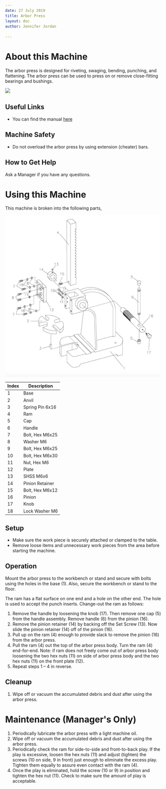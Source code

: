```yaml
---
date: 27 July 2019
title: Arbor Press
layout: doc
author: Jennifer Jordan

---
```



# About this Machine
The arbor press is designed for riveting, swaging, bending, punching, and flattening. The arbor press can be used to press on or remove close-fitting bearings and bushings. 

<img src="/doc/equip/shop/img/arborPress.jpg" width="300">

## Useful Links
- You can find the manual [here](/doc/equip/shop/arborPress/arborPressManual.pdf)

## Machine Safety
- Do not overload the arbor press by using extension (cheater) bars.

## How to Get Help
Ask a Manager if you have any questions.

# Using this Machine
This machine is broken into the following parts,

<img src="/doc/equip/shop/img/arborPressDiagram.jpg" width="500">

| Index | Description |
|-------|-------------|
| 1 | Base |
| 2 | Anvil |
| 3 | Spring Pin 6x16 |
| 4 | Ram |
| 5 | Cap |
| 6 | Handle |
| 7 | Bolt, Hex M6x25 |
| 8 | Washer M6 |
| 9 | Bolt, Hex M6x25 |
| 10 | Bolt, Hex M6x30 |
| 11 | Nut, Hex M6 |
| 12 | Plate |
| 13 | SHSS M6x6 |
| 14 | Pinion Retainer |
| 15 | Bolt, Hex M6x12 |
| 16 | Pinion |
| 17 | Knob |
| 18 | Lock Washer M6 |

## Setup
- Make sure the work piece is securely attached or clamped to the table.
- Remove loose items and unnecessary work pieces from the area before starting the machine.

## Operation
Mount the arbor press to the workbench or stand and secure with bolts using the holes in the base (1). Also, secure the workbench or stand to the floor.

The ram has a flat surface on one end and a hole on the other end. The hole is used to accept the punch inserts. Change-out the ram as follows:

1. Remove the handle by loosening the knob (17). Then remove one cap (5) from the handle assembly. Remove handle (6) from the pinion (16).
1. Remove the pinion retainer (14) by backing off the Set Screw (13). Now slide the pinion retainer (14) off of the pinion (16).
1. Pull up on the ram (4) enough to provide slack to remove the pinion (16) from the arbor press.
1. Pull the ram (4) out the top of the arbor press body. Turn the ram (4) end-for-end. Note: if ram does not freely come out of arbor press body loosening the two hex nuts (11) on side of arbor press body and the two hex nuts (11) on the front plate (12).
1. Repeat steps 1 – 4 in reverse.

## Cleanup
1. Wipe off or vacuum the accumulated debris and dust after using the arbor press.

# Maintenance (Manager's Only)
1. Periodically lubricate the arbor press with a light machine oil.
1. Wipe off or vacuum the accumulated debris and dust after using the arbor press.
1. Periodically check the ram for side-to-side and front-to-back play. If the play is excessive, loosen the hex nuts (11) and adjust (tighten) the screws (10 on side, 9 in front) just enough to eliminate the excess play. Tighten them equally to assure even contact with the ram (4).
1. Once the play is eliminated, hold the screw (10 or 9) in position and tighten the hex nut (11). Check to make sure the amount of play is acceptable.
